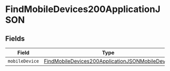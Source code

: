 # FindMobileDevices200ApplicationJSON


## Fields

| Field                                                                                                                         | Type                                                                                                                          | Required                                                                                                                      | Description                                                                                                                   |
| ----------------------------------------------------------------------------------------------------------------------------- | ----------------------------------------------------------------------------------------------------------------------------- | ----------------------------------------------------------------------------------------------------------------------------- | ----------------------------------------------------------------------------------------------------------------------------- |
| `mobileDevice`                                                                                                                | [FindMobileDevices200ApplicationJSONMobileDevice](../../models/operations/findmobiledevices200applicationjsonmobiledevice.md) | :heavy_minus_sign:                                                                                                            | N/A                                                                                                                           |
